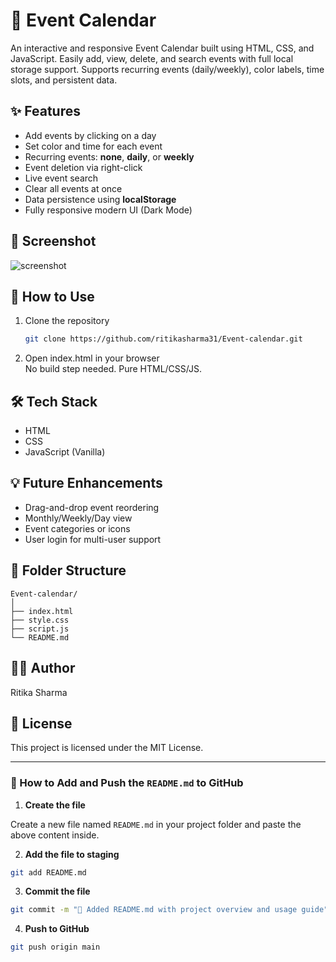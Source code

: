 # 📅 Event Calendar

An interactive and responsive Event Calendar built using HTML, CSS, and JavaScript. Easily add, view, delete, and search events with full local storage support. Supports recurring events (daily/weekly), color labels, time slots, and persistent data.

## ✨ Features

- Add events by clicking on a day
- Set color and time for each event
- Recurring events: **none**, **daily**, or **weekly**
- Event deletion via right-click
- Live event search
- Clear all events at once
- Data persistence using **localStorage**
- Fully responsive modern UI (Dark Mode)

## 📸 Screenshot

![screenshot](screenshot.png) <!-- Add this file if you want -->

## 🚀 How to Use

1. Clone the repository  
   ```bash
   git clone https://github.com/ritikasharma31/Event-calendar.git
   ```
2. Open index.html in your browser  
No build step needed. Pure HTML/CSS/JS.

## 🛠️ Tech Stack
- HTML
- CSS
- JavaScript (Vanilla)

## 💡 Future Enhancements
- Drag-and-drop event reordering
- Monthly/Weekly/Day view
- Event categories or icons
- User login for multi-user support

## 📂 Folder Structure
```
Event-calendar/
│
├── index.html
├── style.css
├── script.js
└── README.md
```

## 👩‍💻 Author
Ritika Sharma

## 📃 License
This project is licensed under the MIT License.

---

### 📌 How to Add and Push the `README.md` to GitHub

1. **Create the file**

Create a new file named `README.md` in your project folder and paste the above content inside.

2. **Add the file to staging**

```bash
git add README.md
```

3. **Commit the file**

```bash
git commit -m "📝 Added README.md with project overview and usage guide"
```

4. **Push to GitHub**

```bash
git push origin main
